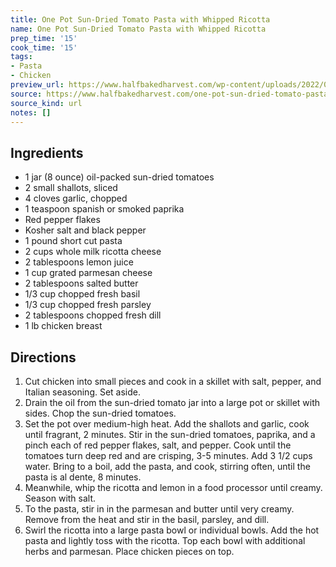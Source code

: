 ```yaml
---
title: One Pot Sun-Dried Tomato Pasta with Whipped Ricotta
name: One Pot Sun-Dried Tomato Pasta with Whipped Ricotta
prep_time: '15'
cook_time: '15'
tags:
- Pasta
- Chicken
preview_url: https://www.halfbakedharvest.com/wp-content/uploads/2022/03/One-Pot-Sun-Dried-Tomato-Pasta-with-Whipped-Ricotta-6.jpg
source: https://www.halfbakedharvest.com/one-pot-sun-dried-tomato-pasta/
source_kind: url
notes: []
---
```


## Ingredients
- 1 jar (8 ounce) oil-packed sun-dried tomatoes
- 2  small shallots, sliced
- 4 cloves garlic, chopped
- 1 teaspoon spanish or smoked paprika
- Red pepper flakes
- Kosher salt and black pepper
- 1 pound short cut pasta
- 2 cups whole milk ricotta cheese
- 2 tablespoons lemon juice
- 1 cup grated parmesan cheese
- 2 tablespoons salted butter
- 1/3 cup chopped fresh basil
- 1/3 cup chopped fresh parsley
- 2 tablespoons chopped fresh dill
- 1 lb chicken breast


## Directions
1. Cut chicken into small pieces and cook in a skillet with salt, pepper, and Italian seasoning. Set aside. 
2. Drain the oil from the sun-dried tomato jar into a large pot or skillet with sides. Chop the sun-dried tomatoes.
3. Set the pot over medium-high heat. Add the shallots and garlic, cook until fragrant, 2 minutes. Stir in the sun-dried tomatoes, paprika, and a pinch each of red pepper flakes, salt, and pepper. Cook until the tomatoes turn deep red and are crisping, 3-5 minutes. Add 3 1/2 cups water. Bring to a boil, add the pasta, and cook, stirring often, until the pasta is al dente, 8 minutes.
4. Meanwhile, whip the ricotta and lemon in a food processor until creamy. Season with salt.
5. To the pasta, stir in in the parmesan and butter until very creamy. Remove from the heat and stir in the basil, parsley, and dill.
6. Swirl the ricotta into a large pasta bowl or individual bowls. Add the hot pasta and lightly toss with the ricotta. Top each bowl with additional herbs and parmesan. Place chicken pieces on top. 
